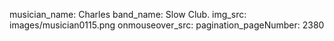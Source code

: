 musician_name: Charles
band_name: Slow Club.
img_src: images/musician0115.png
onmouseover_src: 
pagination_pageNumber: 2380